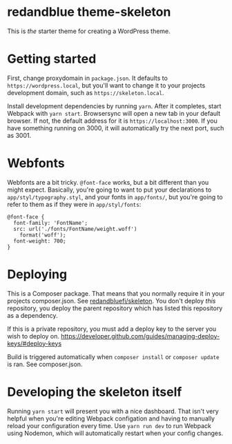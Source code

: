 # redandblue theme-skeleton
This is _the_ starter theme for creating a WordPress theme.

# Getting started
First, change proxydomain in `package.json`. It defaults to `https://wordpress.local`, but you'll want to change it to your projects development domain, such as `https://skeleton.local`.

Install development dependencies by running `yarn`. After it completes, start Webpack with `yarn start`. Browsersync will open a new tab in your default browser. If not, the default address for it is `https://localhost:3000`. If you have something running on 3000, it will automatically try the next port, such as 3001.

# Webfonts
Webfonts are a bit tricky. `@font-face` works, but a bit different than you might expect. Basically, you're going to want to put your declarations to `app/styl/typography.styl`, and your fonts in `app/fonts/`, but you're going to refer to them as if they were in `app/styl/fonts`:
```
@font-face {
  font-family: 'FontName';
  src: url('./fonts/FontName/weight.woff')
    format('woff');
  font-weight: 700;
}
```

# Deploying
This is a Composer package. That means that you normally require it in your projects composer.json. See [redandbluefi/skeleton](https://github.com/redandbluefi/skeleton). You don't deploy _this_ repository, you deploy the parent repository which has listed this repository as a dependency. 

If this is a private repository, you must add a deploy key to the server you wish to deploy on. https://developer.github.com/guides/managing-deploy-keys/#deploy-keys

Build is triggered automatically when `composer install` or `composer update` is ran. See composer.json. 

# Developing the skeleton itself
Running `yarn start` will present you with a nice dashboard. That isn't very helpful when you're editing Webpack configation and having to manually reload your configuration every time. Use `yarn run dev` to run Webpack using Nodemon, which will automatically restart when your config changes.
